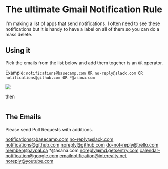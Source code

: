 # The ultimate Gmail Notification Rule

I'm making a list of apps that send notifications. I often need to see these notifications but it is handy to have a label on all of them so you can do a mass delete.

## Using it

Pick the emails from the list below and add them togeher is an `OR` operator. 

Example: `notifications@basecamp.com OR no-reply@slack.com OR notifications@github.com OR *@asana.com` 

![](http://i.imgur.com/KJXEsA7.png)

then

![]()

## The Emails

Please send Pull Requests with additions. 

notifications@basecamp.com
no-reply@slack.com
notifications@github.com
noreply@github.com
do-not-reply@trello.com
member@paypal.ca
*@asana.com
noreply@md.getsentry.com
calendar-notification@google.com
emailnotification@interealty.net
noreply@youtube.com



